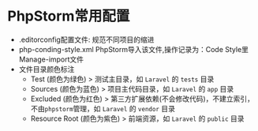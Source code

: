 # PhpStorm常用配置

- .editorconfig配置文件: 规范不同项目的缩进
- php-conding-style.xml PhpStorm导入该文件,操作记录为：Code Style里Manage-import文件
- 文件目录颜色标注
    - Test (颜色为绿色) > 测试主目录，如 `Laravel` 的 `tests` 目录
    - Sources (颜色为蓝色) > 项目主代码目录，如 `Laravel` 的 `app` 目录
    - Excluded (颜色为红色) > 第三方扩展依赖(不会修改代码)，不建立索引，不由`phpstorm`管理，如 `Laravel` 的 `vendor` 目录
    - Resource Root (颜色为紫色) > 前端资源，如 `Laravel` 的 `public` 目录
